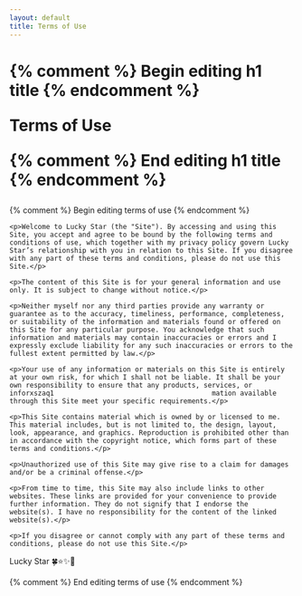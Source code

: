 ```yaml
---
layout: default
title: Terms of Use
---
```


<h1>
{% comment %} Begin editing h1 title {% endcomment %}

Terms of Use

{% comment %} End editing h1 title {% endcomment %}
</h1>

<div class="box">
{% comment %} Begin editing terms of use {% endcomment %}

	<p>Welcome to Lucky Star (the "Site"). By accessing and using this Site, you accept and agree to be bound by the following terms and conditions of use, which together with my privacy policy govern Lucky Star’s relationship with you in relation to this Site. If you disagree with any part of these terms and conditions, please do not use this Site.</p>

	<p>The content of this Site is for your general information and use only. It is subject to change without notice.</p>

	<p>Neither myself nor any third parties provide any warranty or guarantee as to the accuracy, timeliness, performance, completeness, or suitability of the information and materials found or offered on this Site for any particular purpose. You acknowledge that such information and materials may contain inaccuracies or errors and I expressly exclude liability for any such inaccuracies or errors to the fullest extent permitted by law.</p>

	<p>Your use of any information or materials on this Site is entirely at your own risk, for which I shall not be liable. It shall be your own responsibility to ensure that any products, services, or inforxszaq1										mation available through this Site meet your specific requirements.</p>

	<p>This Site contains material which is owned by or licensed to me. This material includes, but is not limited to, the design, layout, look, appearance, and graphics. Reproduction is prohibited other than in accordance with the copyright notice, which forms part of these terms and conditions.</p>

	<p>Unauthorized use of this Site may give rise to a claim for damages and/or be a criminal offense.</p>

	<p>From time to time, this Site may also include links to other websites. These links are provided for your convenience to provide further information. They do not signify that I endorse the website(s). I have no responsibility for the content of the linked website(s).</p>

	<p>If you disagree or cannot comply with any part of these terms and conditions, please do not use this Site.</p>
  
  <p class="signature">
    Lucky Star 
    <span class="yat">🍀⭐✨🌈</span>
  </p>

{% comment %} End editing terms of use {% endcomment %}
</div>